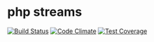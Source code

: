 # php streams

[![Build Status](https://travis-ci.org/tomasz154/php-streams.svg?branch=master)](https://travis-ci.org/tomasz154/php-streams)
[![Code Climate](https://codeclimate.com/github/tomasz154/php-streams/badges/gpa.svg)](https://codeclimate.com/github/tomasz154/php-streams)
[![Test Coverage](https://codeclimate.com/github/tomasz154/php-streams/badges/coverage.svg)](https://codeclimate.com/github/tomasz154/php-streams/coverage)
